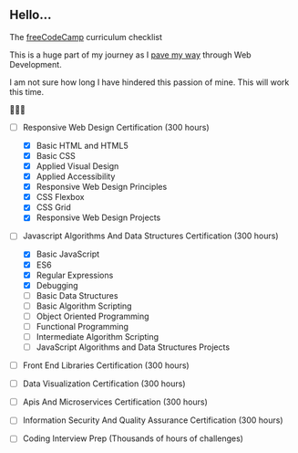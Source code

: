 ## Hello...

The [freeCodeCamp](https://www.freecodecamp.com/about/) curriculum checklist

This is a huge part of my journey as I [pave my way](https://github.com/ramidem/RTWD) through Web Development.

I am not sure how long I have hindered this passion of mine. This will work this time.

🌽🌽🌽

- [ ] Responsive Web Design Certification (300 hours)

  - [x] Basic HTML and HTML5
  - [x] Basic CSS
  - [x] Applied Visual Design
  - [x] Applied Accessibility
  - [x] Responsive Web Design Principles
  - [x] CSS Flexbox
  - [x] CSS Grid
  - [x] Responsive Web Design Projects

- [ ] Javascript Algorithms And Data Structures Certification (300 hours)

  - [x] Basic JavaScript
  - [x] ES6
  - [x] Regular Expressions
  - [x] Debugging
  - [ ] Basic Data Structures
  - [ ] Basic Algorithm Scripting
  - [ ] Object Oriented Programming
  - [ ] Functional Programming
  - [ ] Intermediate Algorithm Scripting
  - [ ] JavaScript Algorithms and Data Structures Projects

- [ ] Front End Libraries Certification (300 hours)
- [ ] Data Visualization Certification (300 hours)
- [ ] Apis And Microservices Certification (300 hours)
- [ ] Information Security And Quality Assurance Certification (300 hours)
- [ ] Coding Interview Prep (Thousands of hours of challenges)
